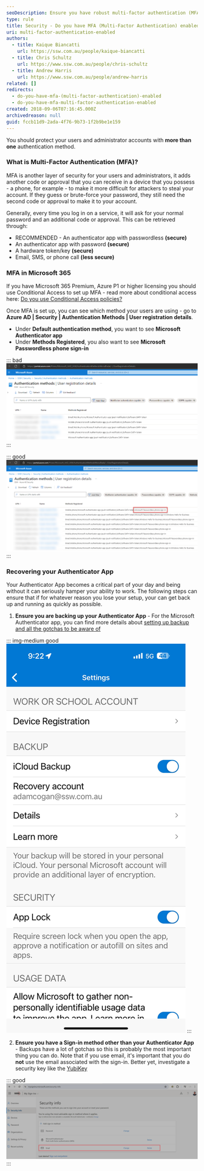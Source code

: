 ```yaml
---
seoDescription: Ensure you have robust multi-factor authentication (MFA) enabled to protect your users and administrator accounts from unauthorized access.
type: rule
title: Security - Do you have MFA (Multi-Factor Authentication) enabled?
uri: multi-factor-authentication-enabled
authors:
  - title: Kaique Biancatti
    url: https://ssw.com.au/people/kaique-biancatti
  - title: Chris Schultz
    url: https://www.ssw.com.au/people/chris-schultz
  - title: Andrew Harris
    url: https://www.ssw.com.au/people/andrew-harris
related: []
redirects:
  - do-you-have-mfa-(multi-factor-authentication)-enabled
  - do-you-have-mfa-multi-factor-authentication-enabled
created: 2018-09-06T07:16:45.000Z
archivedreason: null
guid: fccb11d9-2ada-4f76-9b73-1f2b9be1e159
---
```


You should protect your users and administrator accounts with **more than one** authentication method.

<!--endintro-->

### What is Multi-Factor Authentication (MFA)?

MFA is another layer of security for your users and administrators, it adds another code or approval that you can receive in a device that you possess - a phone, for example - to make it more difficult for attackers to steal your account. If they guess or brute-force your password, they still need the second code or approval to make it to your account.

Generally, every time you log in on a service, it will ask for your normal password and an additional code or approval. This can be retrieved through:

- RECOMMENDED - An authenticator app with passwordless **(secure)**
- An authenticator app with password **(secure)**
- A hardware token/key **(secure)**
- Email, SMS, or phone call **(less secure)**

### MFA in Microsoft 365

If you have Microsoft 365 Premium, Azure P1 or higher licensing you should use Conditional Access to set up MFA - read more about conditional access here: [Do you use Conditional Access policies?](/conditional-access-policies)

Once MFA is set up, you can see which method your users are using - go to **Azure AD | Security | Authentication Methods | User registration details**.

- Under **Default authentication method**, you want to see **Microsoft Authenticator app**
- Under **Methods Registered**, you also want to see **Microsoft Passwordless phone sign-in**

::: bad
![Figure: Bad example - No Microsoft Passwordless phone sign-in registered](azure-mfa-bad.png)
:::

::: good
![Figure: Good example - Microsoft Passwordless phone sign-in registered](azure-mfa-good.png)
:::

### Recovering your Authenticator App

Your Authenticator App becomes a critical part of your day and being without it can seriously hamper your ability to work. The following steps can ensure that if for whatever reason you lose your setup, your can get back up and running as quickly as possible.

1. **Ensure you are backing up your Authenticator App** - For the Microsoft Authenticator app, you can find more details about [setting up backup and all the gotchas to be aware of](https://support.microsoft.com/en-au/account-billing/back-up-and-recover-account-credentials-in-the-authenticator-app-bb939936-7a8d-4e88-bc43-49bc1a700a40)

::: img-medium good
![Figure: Turning on Authenticator app backup on iCloud (or equivalent on Android)](backup-authenticator.jpg)
:::

2. **Ensure you have a Sign-in method other than your Authenticator App** - Backups have a lot of gotchas so this is probably the most important thing you can do. Note that if you use email, it's important that you do **not** use the email associated with the sign-in. Better yet, investigate a security key like the [YubiKey](https://www.yubico.com/au/product/yubikey-5-series/yubikey-5-nfc/)

::: good
![Figure: Good example - Email as a backup to Microsoft Authenticator App](securityinfo-email.png)
:::
